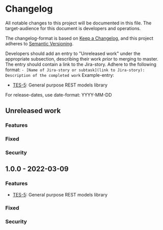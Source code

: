 # Changelog

All notable changes to this project will be documented in this file. The target-audience for this document is developers and operations.

The changelog-format is based on [Keep a Changelog](https://keepachangelog.com/en/1.0.0/), and this project adheres to [Semantic Versioning](https://semver.org/spec/v2.0.0.html).

Developers should add an entry to "Unreleased work" under the appropriate subsection, describing their work _prior_ to merging to master. The entry should contain a link to the Jira-story.
Adhere to the following format:
`- [Name of Jira-story or subtask](link to Jira-story): Description of the completed work`
Example-entry:

- [TES-5](https://sunepoulsen.atlassian.net/browse/TES-5): General purpose REST models library

For release-dates, use date-format: YYYY-MM-DD

## Unreleased work
### Features

### Fixed

### Security

## 1.0.0 - 2022-03-09
### Features
- [TES-5](https://sunepoulsen.atlassian.net/browse/TES-5): General purpose REST models library

### Fixed

### Security

